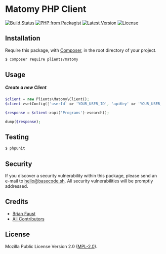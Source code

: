 # Matomy PHP Client

[![Build Status](https://img.shields.io/travis/plients/Matomy-PHP-Client/master.svg?style=flat-square)](https://travis-ci.org/plients/Matomy-PHP-Client)
[![PHP from Packagist](https://img.shields.io/packagist/php-v/plients/matomy.svg?style=flat-square)]()
[![Latest Version](https://img.shields.io/github/release/plients/Matomy-PHP-Client.svg?style=flat-square)](https://github.com/plients/Matomy-PHP-Client/releases)
[![License](https://img.shields.io/packagist/l/plients/Matomy-PHP-Client.svg?style=flat-square)](https://packagist.org/packages/plients/Matomy-PHP-Client)

## Installation

Require this package, with [Composer](https://getcomposer.org/), in the root directory of your project.

``` bash
$ composer require plients/matomy
```

## Usage

##### Create a new Client
``` php
$client = new Plients\Matomy\Client();
$client->setConfig(['userId' => 'YOUR_USER_ID', 'apiKey' => 'YOUR_USER_ID']);

$response = $client->api('Programs')->search();

dump($response);
```

## Testing

``` bash
$ phpunit
```

## Security

If you discover a security vulnerability within this package, please send an e-mail to hello@basecode.sh. All security vulnerabilities will be promptly addressed.

## Credits

- [Brian Faust](https://github.com/faustbrian)
- [All Contributors](../../contributors)

## License

Mozilla Public License Version 2.0 ([MPL-2.0](./LICENSE)).
